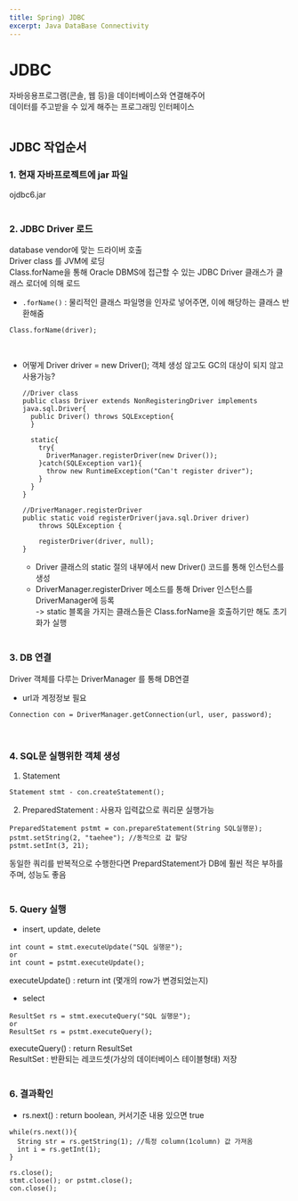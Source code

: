 ```yaml
---
title: Spring) JDBC
excerpt: Java DataBase Connectivity
---
```


# JDBC
자바응용프로그램(콘솔, 웹 등)을 데이터베이스와 연결해주어  
데이터를 주고받을 수 있게 해주는 프로그래밍 인터페이스 <br/><br/>

## JDBC 작업순서
### 1. 현재 자바프로젝트에 jar 파일
ojdbc6.jar <br/><br/>

### 2. JDBC Driver 로드
database vendor에 맞는 드라이버 호출    
Driver class 를 JVM에 로딩  
Class.forName을 통해 Oracle DBMS에 접근할 수 있는 JDBC Driver 클래스가 클래스 로더에 의해 로드   

- `.forName()` : 물리적인 클래스 파일명을 인자로 넣어주면, 이에 해당하는 클래스 반환해줌
```
Class.forName(driver);
```
<br/>

- 어떻게 Driver driver = new Driver(); 객체 생성 않고도 GC의 대상이 되지 않고 사용가능?  
  ```
  //Driver class
  public class Driver extends NonRegisteringDriver implements java.sql.Driver{
    public Driver() throws SQLException{
    }

    static{
      try{
        DriverManager.registerDriver(new Driver());
      }catch(SQLException var1){
        throw new RuntimeException("Can't register driver");
      }
    }
  }
  ```
  ```
  //DriverManager.registerDriver
  public static void registerDriver(java.sql.Driver driver)
      throws SQLException {

      registerDriver(driver, null);
  }
  ```
  - Driver 클래스의 static 절의 내부에서 new Driver() 코드를 통해 인스턴스를 생성   
  - DriverManager.registerDriver 메소드를 통해 Driver 인스턴스를 DriverManager에 등록  
  -> static 블록을 가지는 클래스들은 Class.forName을 호출하기만 해도 초기화가 실행 <br/><br/>

### 3. DB 연결
Driver 객체를 다루는 DriverManager 를 통해 DB연결  
- url과 계정정보 필요
```
Connection con = DriverManager.getConnection(url, user, password);
```
<br/>

### 4. SQL문 실행위한 객체 생성
1. Statement
```
Statement stmt - con.createStatement(); 
```

2. PreparedStatement : 사용자 입력값으로 쿼리문 실행가능
```
PreparedStatement pstmt = con.prepareStatement(String SQL실행문);
pstmt.setString(2, "taehee"); //동적으로 값 할당
pstmt.setInt(3, 21);
```
동일한 쿼리를 반복적으로 수행한다면 PrepardStatement가 DB에 훨씬 적은 부하를 주며, 성능도 좋음  
<br/>

### 5. Query 실행
- insert, update, delete  
```
int count = stmt.executeUpdate("SQL 실행문"); 
or
int count = pstmt.executeUpdate(); 
```
executeUpdate() : return int (몇개의 row가 변경되었는지)

- select
```
ResultSet rs = stmt.executeQuery("SQL 실행문"); 
or 
ResultSet rs = pstmt.executeQuery(); 
```
executeQuery() : return ResultSet  
ResultSet : 반환되는 레코드셋(가상의 데이터베이스 테이블형태) 저장  
<br/>

### 6. 결과확인
- rs.next() : return boolean, 커서기준 내용 있으면 true    
```
while(rs.next()){
  String str = rs.getString(1); //특정 column(1column) 값 가져옴
  int i = rs.getInt(1);
}
   
rs.close();
stmt.close(); or pstmt.close();
con.close();
```
<br/>
